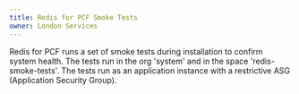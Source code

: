 ```yaml
---
title: Redis for PCF Smoke Tests
owner: London Services
---
```


Redis for PCF runs a set of smoke tests during installation to confirm system health. The tests run in the org 'system' and in the space 'redis-smoke-tests'. The tests run as an application instance with a restrictive ASG (Application Security Group).  


